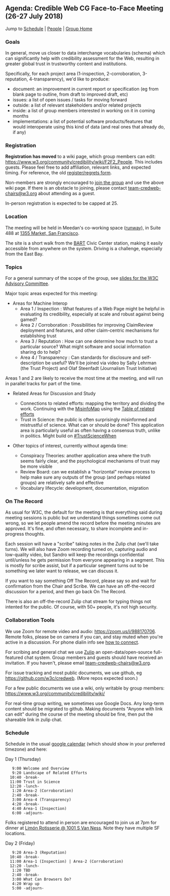 ## Agenda: Credible Web CG Face-to-Face Meeting (26-27 July 2018)

Jump to [Schedule](#schedule) | [People](https://www.w3.org/community/credibility/wiki/F2F2_People) | [Group Home](/)

### Goals

In general, move us closer to data interchange vocabularies (schema) which can significantly help with credibility assessment for the Web, resulting in greater global trust in trustworthy content and institutions.

Specifically, for each project area (1-inspection, 2-corroboration, 3-reputation, 4-transparency), we'd like to produce:
* document: an improvement in current report or specification (eg from blank page to outline, from draft to improved draft, etc)
* issues: a list of open issues / tasks for moving forward
* outside: a list of relevant stakeholders and/or related projects
* inside: a list of group members interested in working on it in coming months
* implementations: a list of potential software products/features that would interoperate using this kind of data (and real ones that already do, if any)

### Registration

**Registration has moved** to a wiki page, which group members can edit: <https://www.w3.org/community/credibility/wiki/F2F2_People>.  This includes guests.  Please feel free to add affiliation, relevant links, and expected timing.  For reference, the old [register/regrets form](https://www.w3.org/2002/09/wbs/103073/credweb-f2f2/results). 

Non-members are strongly encouraged to [join the group](https://www.w3.org/community/wp-login.php?redirect_to=%2Fcommunity%2Fcredibility%2Fjoin) and use the above wiki page.  If there is an obstacle to joining, please contact team-credweb-chairs@w3.org about attending as a guest.

In-person registration is expected to be capped at 25.

### Location

The meeting will be held in Meedan's co-working space ([runway](http://www.runway.is/)), in Suite 488 at [1355 Market, San Francisco](https://www.google.com/maps/place/Market+Square,+1355+Market+St,+San+Francisco,+CA+94103/@37.7768337,-122.4185642,17z/).

The site is a short walk from the [BART](https://www.bart.gov/) Civic Center station, making it easily accessible from anywhere on the system.  Driving is a challenge, especially from the East Bay.

### Topics

For a general summary of the scope of the group, see [slides for the W3C Advisory Committee](http://hawke.org/talk-ac-2018/).

Major topic areas expected for this meeting:

* Areas for Machine Interop
    * Area 1 / Inspection : What features of a Web Page might be helpful in evaluating its credibility, especially at scale and robust against being gamed?
    * Area 2 / Corroboration : Possibilities for improving ClaimReview deployment and features, and other claim-centric mechanisms for establishing trust
    * Area 3 / Reputation : How can one determine how much to trust a particular source?  What might software and social information sharing do to help?
    * Area 4 / Transparency : Can standards for disclosure and self-description be useful?  We'll be joined via video by Sally Lehrman (the Trust Project) and Olaf Steenfadt (Journalism Trust Initiative)

Areas 1 and 2 are likely to receive the most time at the meeting, and will run in parallel tracks for part of the time.

* Related Areas for Discussion and Study
    * Connections to related efforts: mapping the territory and dividing the work. Continuing with the [MisinfoMap](https://misinfocon.com/summing-up-credibility-coalitions-july-strategy-meeting-a022cc2d091d#2337) using the [Table of related efforts](https://docs.google.com/spreadsheets/d/1vWE3iOn6yxUsRJyS_mks83m0Gwv_7cK0WtVt-SNsYzY/edit#gid=0)
    * Trust in Science: the public is often surprisingly misinformed and mistrustful of science.  What can or should be done?  This application area is particularly useful as often having a consensus truth, unlike in politics.  Might build on [#TrustScienceWhen](https://twitter.com/sandhawke/status/985170043569889281)

* Other topics of interest, currently without agenda time:
    * Conspiracy Theories: another application area where the truth seems fairly clear, and the psychological mechanisms of trust may be more visible   
    * Review Board: can we establish a "horizontal" review process to help make sure any outputs of the group (and perhaps related groups) are relatively safe and effective 
    * Vocabulary lifecycle: development, documentation, migration

### On The Record

As usual for W3C, the default for the meeting is that everything said during meeting sessions is public but we understand things sometimes come out wrong, so we let people amend the record before the meeting minutes are approved.  It's fine, and often necessary, to share incomplete and in-progress thoughts.

Each session will have a "scribe" taking notes in the Zulip chat (we'll take turns).  We will also have Zoom recording turned on, capturing audio and low-quality video, but Sandro will keep the recordings confidential until/unless he gets permission from everyone appearing in a segment.  This is mostly for scribe assist, but if a particular segment turns out to be something we later want to release, we can discuss it.

If you want to say something Off The Record, please say so and wait for confirmation from the Chair and Scribe.  We can have an off-the-record discussion for a period, and then go back On The Record.

There is also an off-the-record Zulip chat stream for typing things not intented for the public.  Of course, with 50+ people, it's not high security.

### Collaboration Tools

We use Zoom for remote video and audio: <https://zoom.us/j/988170706>. Remote folks, please be on camera if you can, and stay muted when you're active in a discussion. For phone dialin info see [how to connect](../how-to-connect.md).

For scribing and general chat we use [Zulip](https://credweb.zulipchat.com/) an open-data/open-source full-featured chat system.  Group members and guests should have received an invitation.  If you haven't, please email team-credweb-chairs@w3.org.

For issue tracking and most public documents, we use github, eg <https://github.com/w3c/credweb>.  (More repos expected soon.)

For a few public documents we use a wiki, only writable by group members: https://www.w3.org/community/credibility/wiki/

For real-time group writing, we sometimes use Google Docs.  Any long-term content should be migrated to github. Making documents "Anyone with link can edit" during the course of the meeting should be fine, then put the shareable link in zulip chat.

### Schedule

Schedule in the usual [google calendar](https://calendar.google.com/calendar/embed?src=iq5eb1hefes165c7es0krrflno%40group.calendar.google.com) (which should show in your preferred timezone) and here:

Day 1 (Thursday)

```
   9:00 Welcome and Overview
   9:20 Landscape of Related Efforts
  10:40 -break-
  11:00 Trust in Science
  12:20 -lunch-
   1:20 Area-2 (Corroboration)
   2:40 -break-
   3:00 Area-4 (Transparency)
   4:20 -break-
   4:40 Area-1 (Inspection)
   6:00 -adjourn-
```

Folks registered to attend in person are encouraged to join us at 7pm for dinner at [Limón Rotisserie @ 1001 S Van Ness](https://www.yelp.com/biz/lim%C3%B3n-rotisserie-san-francisco-3).  Note they have multiple SF locations.

Day 2 (Friday)

```
   9:20 Area-3 (Reputation)
  10:40 -break-
  11:00 Area-1 (Inspection) | Area-2 (Corroboration)
  12:20 -lunch-
   1:20 TBD 
   2:40 -break-
   3:00 What Can Browsers Do?
   4:20 Wrap up
   5:00 -adjourn-
```